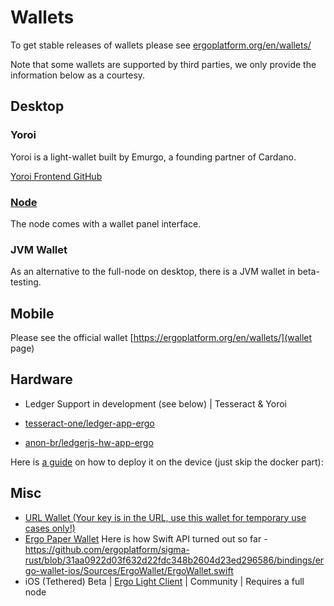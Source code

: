 # Wallets

To get stable releases of wallets please see [ergoplatform.org/en/wallets/](https://ergoplatform.org/en/wallets/)

Note that some wallets are supported by third parties, we only provide the information below as a courtesy.


## Desktop

### Yoroi

Yoroi is a light-wallet built by Emurgo, a founding partner of Cardano. 

[Yoroi Frontend GitHub](https://github.com/Emurgo/yoroi-frontend)

### [Node](/node)

The node comes with a wallet panel interface. 

### JVM Wallet

As an alternative to the full-node on desktop, there is a JVM wallet in beta-testing.


## Mobile

Please see the official wallet [https://ergoplatform.org/en/wallets/](wallet page)



## Hardware

- Ledger Support in development (see below)  | Tesseract & Yoroi

- [tesseract-one/ledger-app-ergo](https://github.com/tesseract-one/ledger-app-ergo)
- [anon-br/ledgerjs-hw-app-ergo](https://github.com/anon-br/ledgerjs-hw-app-ergo)

Here is [a guide](https://putukusuma.medium.com/build-an-app-for-ledger-nano-s-on-macbook-and-docker-46be51701206) on how to deploy it on the device (just skip the docker part): 

## Misc

- [URL Wallet (Your key is in the URL, use this wallet for temporary use cases only!)](https://erg.urlwallet.org/)
- [Ergo Paper Wallet](https://anon-br.github.io/ergo-paper-wallet/)
Here is how Swift API turned out so far - https://github.com/ergoplatform/sigma-rust/blob/31aa0922d03f632d22fdc348b2604d23ed296586/bindings/ergo-wallet-ios/Sources/ErgoWallet/ErgoWallet.swift
- iOS (Tethered) Beta | [Ergo Light Client](https://github.com/bjenkinsgit/ErgoIOSLiteClient.git) | Community | Requires a full node

